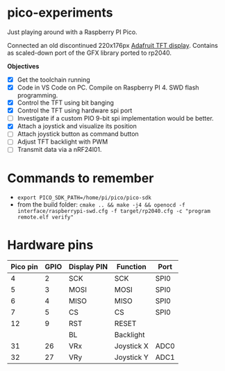 # pico-experiments
Just playing around with a Raspberry PI Pico.

Connected an old discontinued 220x176px [Adafruit TFT display](https://www.adafruit.com/product/797). 
Contains as scaled-down port of the GFX library ported to rp2040.

**Objectives**
- [x] Get the toolchain running
- [x] Code in VS Code on PC. Compile on Raspberry PI 4. SWD flash programming.
- [x] Control the TFT using bit banging
- [x] Control the TFT using hardware spi port
- [ ] Investigate if a custom PIO 9-bit spi implementation would be better.
- [x] Attach a joystick and visualize its position
- [ ] Attach joystick button as command button
- [ ] Adjust TFT backlight with PWM
- [ ] Transmit data via a nRF24l01.

# Commands to remember
* `export PICO_SDK_PATH=/home/pi/pico/pico-sdk`
* from the build folder: `cmake .. && make -j4 && openocd -f interface/raspberrypi-swd.cfg -f target/rp2040.cfg -c "program remote.elf verify"`

# Hardware pins
| Pico pin | GPIO | Display PIN | Function   | Port |
| -------- | ---- | ----------- | ---------- | ---- |
| 4        | 2    | SCK         | SCK        | SPI0 |
| 5        | 3    | MOSI        | MOSI       | SPI0 |
| 6        | 4    | MISO        | MISO       | SPI0 |
| 7        | 5    | CS          | CS         | SPI0 |
| 12       | 9    | RST         | RESET      |      |
|          |      | BL          | Backlight  |      |
| 31       | 26   | VRx         | Joystick X | ADC0 |
| 32       | 27   | VRy         | Joystick Y | ADC1 |
